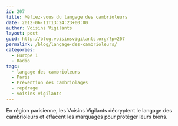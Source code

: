 ```yaml
---
id: 207
title: Méfiez-vous du langage des cambrioleurs
date: 2012-06-11T13:24:23+00:00
author: Voisins Vigilants
layout: post
guid: http://blog.voisinsvigilants.org/?p=207
permalink: /blog/langage-des-cambrioleurs/
categories:
  - Europe 1
  - Radio
tags:
  - langage des cambrioleurs
  - Paris
  - Prévention des cambriolages
  - repérage
  - voisins vigilants
---
```

En région parisienne, les Voisins Vigilants décryptent le langage des cambrioleurs et effacent les marquages pour protéger leurs biens.